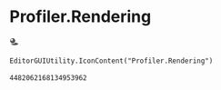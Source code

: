 # Profiler.Rendering
![](/img/Profiler.Rendering.png)

``` CSharp
EditorGUIUtility.IconContent("Profiler.Rendering")
```
```
4482062168134953962
```

